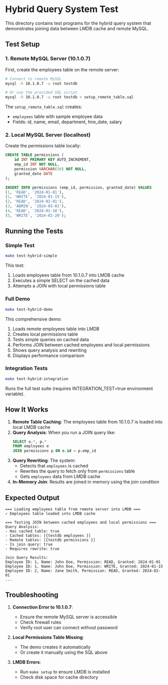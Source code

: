 # Hybrid Query System Test

This directory contains test programs for the hybrid query system that demonstrates joining data between LMDB cache and remote MySQL.

## Test Setup

### 1. Remote MySQL Server (10.1.0.7)

First, create the employees table on the remote server:

```bash
# Connect to remote MySQL
mysql -h 10.1.0.7 -u root testdb

# Or use the provided SQL script
mysql -h 10.1.0.7 -u root testdb < setup_remote_table.sql
```

The `setup_remote_table.sql` creates:
- `employees` table with sample employee data
- Fields: id, name, email, department, hire_date, salary

### 2. Local MySQL Server (localhost)

Create the permissions table locally:

```sql
CREATE TABLE permissions (
    id INT PRIMARY KEY AUTO_INCREMENT,
    emp_id INT NOT NULL,
    permission VARCHAR(50) NOT NULL,
    granted_date DATE
);

INSERT INTO permissions (emp_id, permission, granted_date) VALUES
(1, 'READ', '2024-01-01'),
(1, 'WRITE', '2024-01-15'),
(2, 'READ', '2024-02-01'),
(3, 'ADMIN', '2024-03-01'),
(4, 'READ', '2024-01-10'),
(5, 'WRITE', '2024-02-20');
```

## Running the Tests

### Simple Test
```bash
make test-hybrid-simple
```

This test:
1. Loads employees table from 10.1.0.7 into LMDB cache
2. Executes a simple SELECT on the cached data
3. Attempts a JOIN with local permissions table

### Full Demo
```bash
make test-hybrid-demo
```

This comprehensive demo:
1. Loads remote employees table into LMDB
2. Creates local permissions table
3. Tests simple queries on cached data
4. Performs JOIN between cached employees and local permissions
5. Shows query analysis and rewriting
6. Displays performance comparison

### Integration Tests
```bash
make test-hybrid-integration
```

Runs the full test suite (requires INTEGRATION_TEST=true environment variable).

## How It Works

1. **Remote Table Caching**: The employees table from 10.1.0.7 is loaded into local LMDB cache
2. **Query Analysis**: When you run a JOIN query like:
   ```sql
   SELECT e.*, p.* 
   FROM employees e 
   JOIN permissions p ON e.id = p.emp_id
   ```
3. **Query Rewriting**: The system:
   - Detects that `employees` is cached
   - Rewrites the query to fetch only from `permissions` table
   - Gets `employees` data from LMDB cache
4. **In-Memory Join**: Results are joined in memory using the join condition

## Expected Output

```
=== Loading employees table from remote server into LMDB ===
✓ Employees table loaded into LMDB cache

=== Testing JOIN between cached employees and local permissions ===
Query Analysis:
- Has cached table: true
- Cached tables: [{testdb employees }]
- Remote tables: [{testdb permissions }]
- Is join query: true
- Requires rewrite: true

Join Query Results:
Employee ID: 1, Name: John Doe, Permission: READ, Granted: 2024-01-01
Employee ID: 1, Name: John Doe, Permission: WRITE, Granted: 2024-01-15
Employee ID: 2, Name: Jane Smith, Permission: READ, Granted: 2024-02-01
...
```

## Troubleshooting

1. **Connection Error to 10.1.0.7**:
   - Ensure the remote MySQL server is accessible
   - Check firewall rules
   - Verify root user can connect without password

2. **Local Permissions Table Missing**:
   - The demo creates it automatically
   - Or create it manually using the SQL above

3. **LMDB Errors**:
   - Run `make setup` to ensure LMDB is installed
   - Check disk space for cache directory